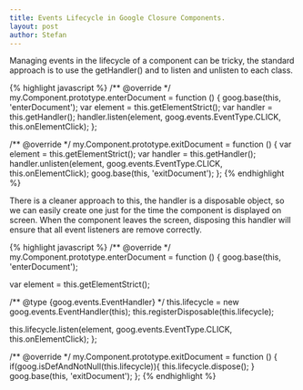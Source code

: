 ```yaml
---
title: Events Lifecycle in Google Closure Components.
layout: post
author: Stefan
---
```


<p>
Managing events in the lifecycle of a component can be tricky, the standard approach is to use the getHandler() and to listen and unlisten to each class.
</p>

{% highlight javascript %}
/** @override */
my.Component.prototype.enterDocument = function () {
  goog.base(this, 'enterDocument');
  var element = this.getElementStrict();
  var handler = this.getHandler();
  handler.listen(element, goog.events.EventType.CLICK, this.onElementClick);
};

/** @override */
my.Component.prototype.exitDocument = function () {
  var element = this.getElementStrict();
  var handler = this.getHandler();
  handler.unlisten(element, goog.events.EventType.CLICK, this.onElementClick);
  goog.base(this, 'exitDocument');
};
{% endhighlight %}

<p>
There is a cleaner approach to this, the handler is a disposable object, so we can easily create one just for the time the component is displayed on screen. When the component leaves the screen, disposing this handler will ensure that all event listeners are remove correctly.
</p>



{% highlight javascript %}
/** @override */
my.Component.prototype.enterDocument = function () {
  goog.base(this, 'enterDocument');

  var element = this.getElementStrict();

  /** @type {goog.events.EventHandler} */
  this.lifecycle = new goog.events.EventHandler(this);
  this.registerDisposable(this.lifecycle);

  this.lifecycle.listen(element, goog.events.EventType.CLICK, this.onElementClick);
};

/** @override */
my.Component.prototype.exitDocument = function () {
  if(goog.isDefAndNotNull(this.lifecycle)){
    this.lifecycle.dispose();
  }
  goog.base(this, 'exitDocument');
};
{% endhighlight %}